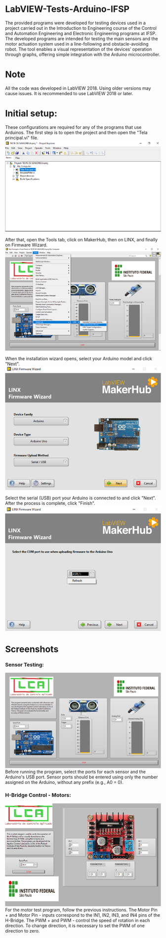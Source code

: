 # LabVIEW-Tests-Arduino-IFSP
The provided programs were developed for testing devices used in a project carried out in the Introduction to Engineering course of the Control and Automation Engineering and Electronic Engineering programs at IFSP. The developed programs are intended for testing the main sensors and the motor actuation system used in a line-following and obstacle-avoiding robot. The tool enables a visual representation of the devices’ operation through graphs, offering simple integration with the Arduino microcontroller.
# Note
All the code was developed in LabVIEW 2018. Using older versions may cause issues. It is recommended to use LabVIEW 2018 or later.
# Initial setup:
These configurations are required for any of the programs that use Arduinos. The first step is to open the project and then open the "Tela principal.vi" file.   
![Intruções0](imagens/1.png)

After that, open the Tools tab, click on MakerHub, then on LINX, and finally on Firmware Wizard.
![Instruções1](imagens/2.png)

When the installation wizard opens, select your Arduino model and click "Next".
![Instruções2](imagens/3.png)

Select the serial (USB) port your Arduino is connected to and click "Next". After the process is complete, click "Finish".
![Instruções3](imagens/4.png)



# Screenshots
### Sensor Testing:
![Interface do programa](imagens/5.png)
Before running the program, select the ports for each sensor and the Arduino's USB port. Sensor ports should be entered using only the number assigned on the Arduino, without any prefix (e.g., A0 = 0).
### H-Bridge Control - Motors:
![Interface do programa2](imagens/6.png)
For the motor test program, follow the previous instructions. The Motor Pin + and Motor Pin - inputs correspond to the IN1, IN2, IN3, and IN4 pins of the H-Bridge. The PWM + and PWM - control the speed of rotation in each direction. To change direction, it is necessary to set the PWM of one direction to zero.



